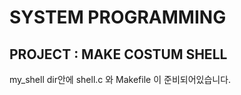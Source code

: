 # SYSTEM PROGRAMMING
## PROJECT : MAKE COSTUM SHELL

my_shell dir안에 shell.c 와 Makefile 이 준비되어있습니다. 
